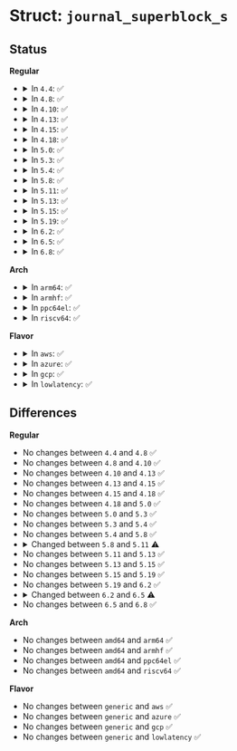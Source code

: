 # Struct: <code>journal_superblock_s</code>

## Status
<b>Regular</b>
<ul>
<li>
<details>
<summary>In <code>4.4</code>: ✅</summary>

```c
struct journal_superblock_s {
    journal_header_t s_header;
    __be32 s_blocksize;
    __be32 s_maxlen;
    __be32 s_first;
    __be32 s_sequence;
    __be32 s_start;
    __be32 s_errno;
    __be32 s_feature_compat;
    __be32 s_feature_incompat;
    __be32 s_feature_ro_compat;
    __u8 s_uuid[16];
    __be32 s_nr_users;
    __be32 s_dynsuper;
    __be32 s_max_transaction;
    __be32 s_max_trans_data;
    __u8 s_checksum_type;
    __u8 s_padding2[3];
    __u32 s_padding[42];
    __be32 s_checksum;
    __u8 s_users[768];
};
```
</details>
</li>
<li>
<details>
<summary>In <code>4.8</code>: ✅</summary>

```c
struct journal_superblock_s {
    journal_header_t s_header;
    __be32 s_blocksize;
    __be32 s_maxlen;
    __be32 s_first;
    __be32 s_sequence;
    __be32 s_start;
    __be32 s_errno;
    __be32 s_feature_compat;
    __be32 s_feature_incompat;
    __be32 s_feature_ro_compat;
    __u8 s_uuid[16];
    __be32 s_nr_users;
    __be32 s_dynsuper;
    __be32 s_max_transaction;
    __be32 s_max_trans_data;
    __u8 s_checksum_type;
    __u8 s_padding2[3];
    __u32 s_padding[42];
    __be32 s_checksum;
    __u8 s_users[768];
};
```
</details>
</li>
<li>
<details>
<summary>In <code>4.10</code>: ✅</summary>

```c
struct journal_superblock_s {
    journal_header_t s_header;
    __be32 s_blocksize;
    __be32 s_maxlen;
    __be32 s_first;
    __be32 s_sequence;
    __be32 s_start;
    __be32 s_errno;
    __be32 s_feature_compat;
    __be32 s_feature_incompat;
    __be32 s_feature_ro_compat;
    __u8 s_uuid[16];
    __be32 s_nr_users;
    __be32 s_dynsuper;
    __be32 s_max_transaction;
    __be32 s_max_trans_data;
    __u8 s_checksum_type;
    __u8 s_padding2[3];
    __u32 s_padding[42];
    __be32 s_checksum;
    __u8 s_users[768];
};
```
</details>
</li>
<li>
<details>
<summary>In <code>4.13</code>: ✅</summary>

```c
struct journal_superblock_s {
    journal_header_t s_header;
    __be32 s_blocksize;
    __be32 s_maxlen;
    __be32 s_first;
    __be32 s_sequence;
    __be32 s_start;
    __be32 s_errno;
    __be32 s_feature_compat;
    __be32 s_feature_incompat;
    __be32 s_feature_ro_compat;
    __u8 s_uuid[16];
    __be32 s_nr_users;
    __be32 s_dynsuper;
    __be32 s_max_transaction;
    __be32 s_max_trans_data;
    __u8 s_checksum_type;
    __u8 s_padding2[3];
    __u32 s_padding[42];
    __be32 s_checksum;
    __u8 s_users[768];
};
```
</details>
</li>
<li>
<details>
<summary>In <code>4.15</code>: ✅</summary>

```c
struct journal_superblock_s {
    journal_header_t s_header;
    __be32 s_blocksize;
    __be32 s_maxlen;
    __be32 s_first;
    __be32 s_sequence;
    __be32 s_start;
    __be32 s_errno;
    __be32 s_feature_compat;
    __be32 s_feature_incompat;
    __be32 s_feature_ro_compat;
    __u8 s_uuid[16];
    __be32 s_nr_users;
    __be32 s_dynsuper;
    __be32 s_max_transaction;
    __be32 s_max_trans_data;
    __u8 s_checksum_type;
    __u8 s_padding2[3];
    __u32 s_padding[42];
    __be32 s_checksum;
    __u8 s_users[768];
};
```
</details>
</li>
<li>
<details>
<summary>In <code>4.18</code>: ✅</summary>

```c
struct journal_superblock_s {
    journal_header_t s_header;
    __be32 s_blocksize;
    __be32 s_maxlen;
    __be32 s_first;
    __be32 s_sequence;
    __be32 s_start;
    __be32 s_errno;
    __be32 s_feature_compat;
    __be32 s_feature_incompat;
    __be32 s_feature_ro_compat;
    __u8 s_uuid[16];
    __be32 s_nr_users;
    __be32 s_dynsuper;
    __be32 s_max_transaction;
    __be32 s_max_trans_data;
    __u8 s_checksum_type;
    __u8 s_padding2[3];
    __u32 s_padding[42];
    __be32 s_checksum;
    __u8 s_users[768];
};
```
</details>
</li>
<li>
<details>
<summary>In <code>5.0</code>: ✅</summary>

```c
struct journal_superblock_s {
    journal_header_t s_header;
    __be32 s_blocksize;
    __be32 s_maxlen;
    __be32 s_first;
    __be32 s_sequence;
    __be32 s_start;
    __be32 s_errno;
    __be32 s_feature_compat;
    __be32 s_feature_incompat;
    __be32 s_feature_ro_compat;
    __u8 s_uuid[16];
    __be32 s_nr_users;
    __be32 s_dynsuper;
    __be32 s_max_transaction;
    __be32 s_max_trans_data;
    __u8 s_checksum_type;
    __u8 s_padding2[3];
    __u32 s_padding[42];
    __be32 s_checksum;
    __u8 s_users[768];
};
```
</details>
</li>
<li>
<details>
<summary>In <code>5.3</code>: ✅</summary>

```c
struct journal_superblock_s {
    journal_header_t s_header;
    __be32 s_blocksize;
    __be32 s_maxlen;
    __be32 s_first;
    __be32 s_sequence;
    __be32 s_start;
    __be32 s_errno;
    __be32 s_feature_compat;
    __be32 s_feature_incompat;
    __be32 s_feature_ro_compat;
    __u8 s_uuid[16];
    __be32 s_nr_users;
    __be32 s_dynsuper;
    __be32 s_max_transaction;
    __be32 s_max_trans_data;
    __u8 s_checksum_type;
    __u8 s_padding2[3];
    __u32 s_padding[42];
    __be32 s_checksum;
    __u8 s_users[768];
};
```
</details>
</li>
<li>
<details>
<summary>In <code>5.4</code>: ✅</summary>

```c
struct journal_superblock_s {
    journal_header_t s_header;
    __be32 s_blocksize;
    __be32 s_maxlen;
    __be32 s_first;
    __be32 s_sequence;
    __be32 s_start;
    __be32 s_errno;
    __be32 s_feature_compat;
    __be32 s_feature_incompat;
    __be32 s_feature_ro_compat;
    __u8 s_uuid[16];
    __be32 s_nr_users;
    __be32 s_dynsuper;
    __be32 s_max_transaction;
    __be32 s_max_trans_data;
    __u8 s_checksum_type;
    __u8 s_padding2[3];
    __u32 s_padding[42];
    __be32 s_checksum;
    __u8 s_users[768];
};
```
</details>
</li>
<li>
<details>
<summary>In <code>5.8</code>: ✅</summary>

```c
struct journal_superblock_s {
    journal_header_t s_header;
    __be32 s_blocksize;
    __be32 s_maxlen;
    __be32 s_first;
    __be32 s_sequence;
    __be32 s_start;
    __be32 s_errno;
    __be32 s_feature_compat;
    __be32 s_feature_incompat;
    __be32 s_feature_ro_compat;
    __u8 s_uuid[16];
    __be32 s_nr_users;
    __be32 s_dynsuper;
    __be32 s_max_transaction;
    __be32 s_max_trans_data;
    __u8 s_checksum_type;
    __u8 s_padding2[3];
    __u32 s_padding[42];
    __be32 s_checksum;
    __u8 s_users[768];
};
```
</details>
</li>
<li>
<details>
<summary>In <code>5.11</code>: ✅</summary>

```c
struct journal_superblock_s {
    journal_header_t s_header;
    __be32 s_blocksize;
    __be32 s_maxlen;
    __be32 s_first;
    __be32 s_sequence;
    __be32 s_start;
    __be32 s_errno;
    __be32 s_feature_compat;
    __be32 s_feature_incompat;
    __be32 s_feature_ro_compat;
    __u8 s_uuid[16];
    __be32 s_nr_users;
    __be32 s_dynsuper;
    __be32 s_max_transaction;
    __be32 s_max_trans_data;
    __u8 s_checksum_type;
    __u8 s_padding2[3];
    __be32 s_num_fc_blks;
    __u32 s_padding[41];
    __be32 s_checksum;
    __u8 s_users[768];
};
```
</details>
</li>
<li>
<details>
<summary>In <code>5.13</code>: ✅</summary>

```c
struct journal_superblock_s {
    journal_header_t s_header;
    __be32 s_blocksize;
    __be32 s_maxlen;
    __be32 s_first;
    __be32 s_sequence;
    __be32 s_start;
    __be32 s_errno;
    __be32 s_feature_compat;
    __be32 s_feature_incompat;
    __be32 s_feature_ro_compat;
    __u8 s_uuid[16];
    __be32 s_nr_users;
    __be32 s_dynsuper;
    __be32 s_max_transaction;
    __be32 s_max_trans_data;
    __u8 s_checksum_type;
    __u8 s_padding2[3];
    __be32 s_num_fc_blks;
    __u32 s_padding[41];
    __be32 s_checksum;
    __u8 s_users[768];
};
```
</details>
</li>
<li>
<details>
<summary>In <code>5.15</code>: ✅</summary>

```c
struct journal_superblock_s {
    journal_header_t s_header;
    __be32 s_blocksize;
    __be32 s_maxlen;
    __be32 s_first;
    __be32 s_sequence;
    __be32 s_start;
    __be32 s_errno;
    __be32 s_feature_compat;
    __be32 s_feature_incompat;
    __be32 s_feature_ro_compat;
    __u8 s_uuid[16];
    __be32 s_nr_users;
    __be32 s_dynsuper;
    __be32 s_max_transaction;
    __be32 s_max_trans_data;
    __u8 s_checksum_type;
    __u8 s_padding2[3];
    __be32 s_num_fc_blks;
    __u32 s_padding[41];
    __be32 s_checksum;
    __u8 s_users[768];
};
```
</details>
</li>
<li>
<details>
<summary>In <code>5.19</code>: ✅</summary>

```c
struct journal_superblock_s {
    journal_header_t s_header;
    __be32 s_blocksize;
    __be32 s_maxlen;
    __be32 s_first;
    __be32 s_sequence;
    __be32 s_start;
    __be32 s_errno;
    __be32 s_feature_compat;
    __be32 s_feature_incompat;
    __be32 s_feature_ro_compat;
    __u8 s_uuid[16];
    __be32 s_nr_users;
    __be32 s_dynsuper;
    __be32 s_max_transaction;
    __be32 s_max_trans_data;
    __u8 s_checksum_type;
    __u8 s_padding2[3];
    __be32 s_num_fc_blks;
    __u32 s_padding[41];
    __be32 s_checksum;
    __u8 s_users[768];
};
```
</details>
</li>
<li>
<details>
<summary>In <code>6.2</code>: ✅</summary>

```c
struct journal_superblock_s {
    journal_header_t s_header;
    __be32 s_blocksize;
    __be32 s_maxlen;
    __be32 s_first;
    __be32 s_sequence;
    __be32 s_start;
    __be32 s_errno;
    __be32 s_feature_compat;
    __be32 s_feature_incompat;
    __be32 s_feature_ro_compat;
    __u8 s_uuid[16];
    __be32 s_nr_users;
    __be32 s_dynsuper;
    __be32 s_max_transaction;
    __be32 s_max_trans_data;
    __u8 s_checksum_type;
    __u8 s_padding2[3];
    __be32 s_num_fc_blks;
    __u32 s_padding[41];
    __be32 s_checksum;
    __u8 s_users[768];
};
```
</details>
</li>
<li>
<details>
<summary>In <code>6.5</code>: ✅</summary>

```c
struct journal_superblock_s {
    journal_header_t s_header;
    __be32 s_blocksize;
    __be32 s_maxlen;
    __be32 s_first;
    __be32 s_sequence;
    __be32 s_start;
    __be32 s_errno;
    __be32 s_feature_compat;
    __be32 s_feature_incompat;
    __be32 s_feature_ro_compat;
    __u8 s_uuid[16];
    __be32 s_nr_users;
    __be32 s_dynsuper;
    __be32 s_max_transaction;
    __be32 s_max_trans_data;
    __u8 s_checksum_type;
    __u8 s_padding2[3];
    __be32 s_num_fc_blks;
    __be32 s_head;
    __u32 s_padding[40];
    __be32 s_checksum;
    __u8 s_users[768];
};
```
</details>
</li>
<li>
<details>
<summary>In <code>6.8</code>: ✅</summary>

```c
struct journal_superblock_s {
    journal_header_t s_header;
    __be32 s_blocksize;
    __be32 s_maxlen;
    __be32 s_first;
    __be32 s_sequence;
    __be32 s_start;
    __be32 s_errno;
    __be32 s_feature_compat;
    __be32 s_feature_incompat;
    __be32 s_feature_ro_compat;
    __u8 s_uuid[16];
    __be32 s_nr_users;
    __be32 s_dynsuper;
    __be32 s_max_transaction;
    __be32 s_max_trans_data;
    __u8 s_checksum_type;
    __u8 s_padding2[3];
    __be32 s_num_fc_blks;
    __be32 s_head;
    __u32 s_padding[40];
    __be32 s_checksum;
    __u8 s_users[768];
};
```
</details>
</li>
</ul>
<b>Arch</b>
<ul>
<li>
<details>
<summary>In <code>arm64</code>: ✅</summary>

```c
struct journal_superblock_s {
    journal_header_t s_header;
    __be32 s_blocksize;
    __be32 s_maxlen;
    __be32 s_first;
    __be32 s_sequence;
    __be32 s_start;
    __be32 s_errno;
    __be32 s_feature_compat;
    __be32 s_feature_incompat;
    __be32 s_feature_ro_compat;
    __u8 s_uuid[16];
    __be32 s_nr_users;
    __be32 s_dynsuper;
    __be32 s_max_transaction;
    __be32 s_max_trans_data;
    __u8 s_checksum_type;
    __u8 s_padding2[3];
    __u32 s_padding[42];
    __be32 s_checksum;
    __u8 s_users[768];
};
```
</details>
</li>
<li>
<details>
<summary>In <code>armhf</code>: ✅</summary>

```c
struct journal_superblock_s {
    journal_header_t s_header;
    __be32 s_blocksize;
    __be32 s_maxlen;
    __be32 s_first;
    __be32 s_sequence;
    __be32 s_start;
    __be32 s_errno;
    __be32 s_feature_compat;
    __be32 s_feature_incompat;
    __be32 s_feature_ro_compat;
    __u8 s_uuid[16];
    __be32 s_nr_users;
    __be32 s_dynsuper;
    __be32 s_max_transaction;
    __be32 s_max_trans_data;
    __u8 s_checksum_type;
    __u8 s_padding2[3];
    __u32 s_padding[42];
    __be32 s_checksum;
    __u8 s_users[768];
};
```
</details>
</li>
<li>
<details>
<summary>In <code>ppc64el</code>: ✅</summary>

```c
struct journal_superblock_s {
    journal_header_t s_header;
    __be32 s_blocksize;
    __be32 s_maxlen;
    __be32 s_first;
    __be32 s_sequence;
    __be32 s_start;
    __be32 s_errno;
    __be32 s_feature_compat;
    __be32 s_feature_incompat;
    __be32 s_feature_ro_compat;
    __u8 s_uuid[16];
    __be32 s_nr_users;
    __be32 s_dynsuper;
    __be32 s_max_transaction;
    __be32 s_max_trans_data;
    __u8 s_checksum_type;
    __u8 s_padding2[3];
    __u32 s_padding[42];
    __be32 s_checksum;
    __u8 s_users[768];
};
```
</details>
</li>
<li>
<details>
<summary>In <code>riscv64</code>: ✅</summary>

```c
struct journal_superblock_s {
    journal_header_t s_header;
    __be32 s_blocksize;
    __be32 s_maxlen;
    __be32 s_first;
    __be32 s_sequence;
    __be32 s_start;
    __be32 s_errno;
    __be32 s_feature_compat;
    __be32 s_feature_incompat;
    __be32 s_feature_ro_compat;
    __u8 s_uuid[16];
    __be32 s_nr_users;
    __be32 s_dynsuper;
    __be32 s_max_transaction;
    __be32 s_max_trans_data;
    __u8 s_checksum_type;
    __u8 s_padding2[3];
    __u32 s_padding[42];
    __be32 s_checksum;
    __u8 s_users[768];
};
```
</details>
</li>
</ul>
<b>Flavor</b>
<ul>
<li>
<details>
<summary>In <code>aws</code>: ✅</summary>

```c
struct journal_superblock_s {
    journal_header_t s_header;
    __be32 s_blocksize;
    __be32 s_maxlen;
    __be32 s_first;
    __be32 s_sequence;
    __be32 s_start;
    __be32 s_errno;
    __be32 s_feature_compat;
    __be32 s_feature_incompat;
    __be32 s_feature_ro_compat;
    __u8 s_uuid[16];
    __be32 s_nr_users;
    __be32 s_dynsuper;
    __be32 s_max_transaction;
    __be32 s_max_trans_data;
    __u8 s_checksum_type;
    __u8 s_padding2[3];
    __u32 s_padding[42];
    __be32 s_checksum;
    __u8 s_users[768];
};
```
</details>
</li>
<li>
<details>
<summary>In <code>azure</code>: ✅</summary>

```c
struct journal_superblock_s {
    journal_header_t s_header;
    __be32 s_blocksize;
    __be32 s_maxlen;
    __be32 s_first;
    __be32 s_sequence;
    __be32 s_start;
    __be32 s_errno;
    __be32 s_feature_compat;
    __be32 s_feature_incompat;
    __be32 s_feature_ro_compat;
    __u8 s_uuid[16];
    __be32 s_nr_users;
    __be32 s_dynsuper;
    __be32 s_max_transaction;
    __be32 s_max_trans_data;
    __u8 s_checksum_type;
    __u8 s_padding2[3];
    __u32 s_padding[42];
    __be32 s_checksum;
    __u8 s_users[768];
};
```
</details>
</li>
<li>
<details>
<summary>In <code>gcp</code>: ✅</summary>

```c
struct journal_superblock_s {
    journal_header_t s_header;
    __be32 s_blocksize;
    __be32 s_maxlen;
    __be32 s_first;
    __be32 s_sequence;
    __be32 s_start;
    __be32 s_errno;
    __be32 s_feature_compat;
    __be32 s_feature_incompat;
    __be32 s_feature_ro_compat;
    __u8 s_uuid[16];
    __be32 s_nr_users;
    __be32 s_dynsuper;
    __be32 s_max_transaction;
    __be32 s_max_trans_data;
    __u8 s_checksum_type;
    __u8 s_padding2[3];
    __u32 s_padding[42];
    __be32 s_checksum;
    __u8 s_users[768];
};
```
</details>
</li>
<li>
<details>
<summary>In <code>lowlatency</code>: ✅</summary>

```c
struct journal_superblock_s {
    journal_header_t s_header;
    __be32 s_blocksize;
    __be32 s_maxlen;
    __be32 s_first;
    __be32 s_sequence;
    __be32 s_start;
    __be32 s_errno;
    __be32 s_feature_compat;
    __be32 s_feature_incompat;
    __be32 s_feature_ro_compat;
    __u8 s_uuid[16];
    __be32 s_nr_users;
    __be32 s_dynsuper;
    __be32 s_max_transaction;
    __be32 s_max_trans_data;
    __u8 s_checksum_type;
    __u8 s_padding2[3];
    __u32 s_padding[42];
    __be32 s_checksum;
    __u8 s_users[768];
};
```
</details>
</li>
</ul>

## Differences
<b>Regular</b>
<ul>
<li>
No changes between <code>4.4</code> and <code>4.8</code> ✅
</li>
<li>
No changes between <code>4.8</code> and <code>4.10</code> ✅
</li>
<li>
No changes between <code>4.10</code> and <code>4.13</code> ✅
</li>
<li>
No changes between <code>4.13</code> and <code>4.15</code> ✅
</li>
<li>
No changes between <code>4.15</code> and <code>4.18</code> ✅
</li>
<li>
No changes between <code>4.18</code> and <code>5.0</code> ✅
</li>
<li>
No changes between <code>5.0</code> and <code>5.3</code> ✅
</li>
<li>
No changes between <code>5.3</code> and <code>5.4</code> ✅
</li>
<li>
No changes between <code>5.4</code> and <code>5.8</code> ✅
</li>
<li>
<details>
<summary>Changed between <code>5.8</code> and <code>5.11</code> ⚠️</summary>
<ul>
<li>
<b>Field added. </b>
<code>__be32 s_num_fc_blks</code>
</li>
<li>
<b>Field type changed. </b>
<code>__u32 s_padding[42]</code> ➡️ <code>__u32 s_padding[41]</code>
</li>
</ul>
</details>
</li>
<li>
No changes between <code>5.11</code> and <code>5.13</code> ✅
</li>
<li>
No changes between <code>5.13</code> and <code>5.15</code> ✅
</li>
<li>
No changes between <code>5.15</code> and <code>5.19</code> ✅
</li>
<li>
No changes between <code>5.19</code> and <code>6.2</code> ✅
</li>
<li>
<details>
<summary>Changed between <code>6.2</code> and <code>6.5</code> ⚠️</summary>
<ul>
<li>
<b>Field added. </b>
<code>__be32 s_head</code>
</li>
<li>
<b>Field type changed. </b>
<code>__u32 s_padding[41]</code> ➡️ <code>__u32 s_padding[40]</code>
</li>
</ul>
</details>
</li>
<li>
No changes between <code>6.5</code> and <code>6.8</code> ✅
</li>
</ul>
<b>Arch</b>
<ul>
<li>
No changes between <code>amd64</code> and <code>arm64</code> ✅
</li>
<li>
No changes between <code>amd64</code> and <code>armhf</code> ✅
</li>
<li>
No changes between <code>amd64</code> and <code>ppc64el</code> ✅
</li>
<li>
No changes between <code>amd64</code> and <code>riscv64</code> ✅
</li>
</ul>
<b>Flavor</b>
<ul>
<li>
No changes between <code>generic</code> and <code>aws</code> ✅
</li>
<li>
No changes between <code>generic</code> and <code>azure</code> ✅
</li>
<li>
No changes between <code>generic</code> and <code>gcp</code> ✅
</li>
<li>
No changes between <code>generic</code> and <code>lowlatency</code> ✅
</li>
</ul>
